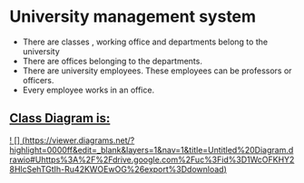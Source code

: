 # University management system

* There are classes , working office and departments belong to the university
* There are offices belonging to the departments.
* There are university employees. These employees can be professors or officers.
* Every employee works in an office.

## <u>Class Diagram is:

! [] (https://viewer.diagrams.net/?highlight=0000ff&edit=_blank&layers=1&nav=1&title=Untitled%20Diagram.drawio#Uhttps%3A%2F%2Fdrive.google.com%2Fuc%3Fid%3D1WcOFKHY28HlcSehTGtIh-Ru42KWOEwOG%26export%3Ddownload)
 
